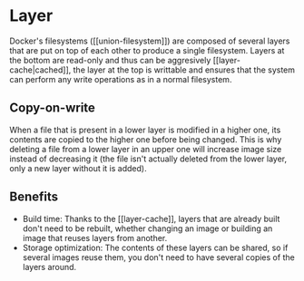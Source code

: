 # Layer
Docker's filesystems ([[union-filesystem]]) are composed of several layers that are put on top of each other to produce a single filesystem. Layers at the bottom are read-only and thus can be aggresively [[layer-cache|cached]], the layer at the top is writtable and ensures that the system can perform any write operations as in a normal filesystem.

## Copy-on-write
When a file that is present in a lower layer is modified in a higher one, its contents are copied to the higher one before being changed. This is why deleting a file from a lower layer in an upper one will increase image size instead of decreasing it (the file isn't actually deleted from the lower layer, only a new layer without it is added).

## Benefits
* Build time: Thanks to the [[layer-cache]], layers that are already built don't need to be rebuilt, whether changing an image or building an image that reuses layers from another.
* Storage optimization: The contents of these layers can be shared, so if several images reuse them, you don't need to have several copies of the layers around.
